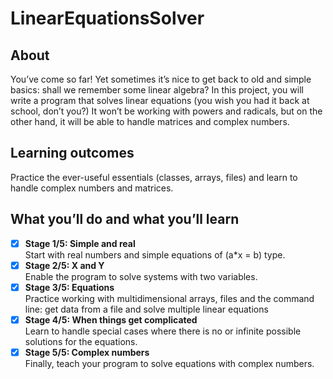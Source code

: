 # LinearEquationsSolver

## About

You’ve come so far! Yet sometimes it’s nice to get back to old and simple basics: shall we remember some linear algebra? In this project, you will write a program that solves linear equations (you wish you had it back at school, don’t you?) It won’t be working with powers and radicals, but on the other hand, it will be able to handle matrices and complex numbers.

## Learning outcomes

Practice the ever-useful essentials (classes, arrays, files) and learn to handle complex numbers and matrices.

## What you’ll do and what you’ll learn

- [x] **Stage 1/5: Simple and real**  
  Start with real numbers and simple equations of (a*x = b) type.
- [x] **Stage 2/5: X and Y**  
  Enable the program to solve systems with two variables.
- [x] **Stage 3/5: Equations**  
  Practice working with multidimensional arrays, files and the command line: get data from a file and solve multiple linear equations
- [x] **Stage 4/5: When things get complicated**  
  Learn to handle special cases where there is no or infinite possible solutions for the equations.
- [x] **Stage 5/5: Complex numbers**  
  Finally, teach your program to solve equations with complex numbers.

